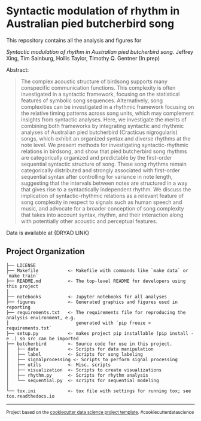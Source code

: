 Syntactic modulation of rhythm in Australian pied butcherbird song
==============================

This repository contains all the analysis and figures for

*Syntactic modulation of rhythm in Australian pied butcherbird song.* Jeffrey Xing, Tim Sainburg, Hollis Taylor, Timothy Q. Gentner (In prep)

Abstract:

> The complex acoustic structure of birdsong supports many conspecific communication functions.
This complexity is often investigated in a syntactic framework, focusing on the statistical features
of symbolic song sequences. Alternatively, song complexities can be investigated in a rhythmic
framework focusing on the relative timing patterns across song units, which may complement
insights from syntactic analyses. Here, we investigate the merits of combining both frameworks by
integrating syntactic and rhythmic analyses of Australian pied butcherbird (Cracticus nigrogularis)
songs, which exhibit an organized syntax and diverse rhythms at the note level. We present methods
for investigating syntactic-rhythmic relations in birdsong, and show that pied butcherbird song
rhythms are categorically organized and predictable by the first-order sequential syntactic structure of
song. These song rhythms remain categorically distributed and strongly associated with first-order
sequential syntax after controlling for variance in note length, suggesting that the intervals between
notes are structured in a way that gives rise to a syntactically independent rhythm. We discuss the
implication of syntactic-rhythmic relations as a relevant feature of song complexity in respect to
signals such as human speech and music, and advocate for a broader conception of song complexity
that takes into account syntax, rhythm, and their interaction along with potentially other acoustic and
perceptual features.

Data is available at {DRYAD LINK}


Project Organization
------------

    ├── LICENSE
    ├── Makefile           <- Makefile with commands like `make data` or `make train`
    ├── README.md          <- The top-level README for developers using this project
    │
    ├── notebooks          <- Jupyter notebooks for all analyses
    ├── figures            <- Generated graphics and figures used in reporting
    ├── requirements.txt   <- The requirements file for reproducing the analysis environment, e.g.
    │                         generated with `pip freeze > requirements.txt`
    ├── setup.py           <- makes project pip installable (pip install -e .) so src can be imported
    ├── butcherbird        <- Source code for use in this project.
    │   ├── data           <- Scripts for data manipulation
    │   ├── label          <- Scripts for song labeling
    │   ├── signalprocessing <- Scripts to perform signal processing
    │   ├── utils          <- Misc. scripts
    │   ├── visualization  <- Scripts to create visualizations
    │   ├── rhythm.py      <- Scripts for rhythm analysis 
    │   └── sequential.py  <- scripts for sequential modeling
    │
    └── tox.ini            <- tox file with settings for running tox; see tox.readthedocs.io


--------

<p><small>Project based on the <a target="_blank" href="https://drivendata.github.io/cookiecutter-data-science/">cookiecutter data science project template</a>. #cookiecutterdatascience</small></p>
